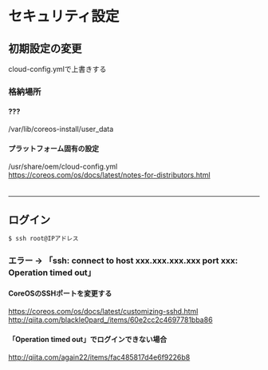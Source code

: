 # セキュリティ設定

## 初期設定の変更
cloud-config.ymlで上書きする  

### 格納場所

#### ???
/var/lib/coreos-install/user_data

#### プラットフォーム固有の設定
/usr/share/oem/cloud-config.yml  
https://coreos.com/os/docs/latest/notes-for-distributors.html  
　  
- - - 

## ログイン
```cmd
$ ssh root@IPアドレス
```

### エラー → 「ssh: connect to host xxx.xxx.xxx.xxx port xxx: Operation timed out」

#### CoreOSのSSHポートを変更する
https://coreos.com/os/docs/latest/customizing-sshd.html  
http://qiita.com/blackle0pard_/items/60e2cc2c4697781bba86  

#### 「Operation timed out」でログインできない場合    
http://qiita.com/again22/items/fac485817d4e6f9226b8
